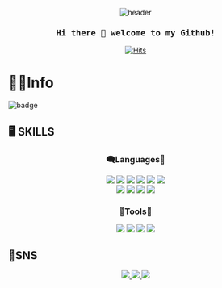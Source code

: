 <div align="center">

![header](https://capsule-render.vercel.app/api?type=waving&color=auto&height=250&section=header&text=NOLJIS%20Github%20🎉%20&fontSize=100&animation=fadeIn&fontAlignY=38)
	
</div>


<h3 align="center"><samp> Hi there 💫  welcome to my Github!</samp></h3>


<div align="center">
	
[![Hits](https://hits.seeyoufarm.com/api/count/incr/badge.svg?url=https%3A%2F%2Fgithub.com%2Fnoljis%2Fhit-counter&count_bg=%23B6AEE1&title_bg=%231A0954&icon=smugmug.svg&icon_color=%23FFFFFF&title=visit&edge_flat=false)](https://github.com/noljis)
	
</div>
     




# 🧑‍💻Info  

![badge](https://img.shields.io/badge/Noljis-back--end-yellowgreen?style=for-the-badge&logo=dev.to)


## 🖥️ SKILLS
<h3 align=center> 🗨️Languages💬 </h3>
<div align=center>
	<img src="https://img.shields.io/badge/java-007396?style=flat&logo=java&logoColor=white"> 
	<img src="https://img.shields.io/badge/Spring-6DB33F?style=flat&logo=Spring&logoColor=white"/> 
	<img src="https://img.shields.io/badge/SpringBoot-6DB33F?style=flat&logo=SpringBoot&logoColor=white"/> 
	<img src="https://img.shields.io/badge/mysql-4479A1?style=flat&logo=mysql&logoColor=white">
	<img src="https://img.shields.io/badge/oracle-F80000?style=flat&logo=oracle&logoColor=white">
	<img src="https://img.shields.io/badge/JPA-59666C?style=flat&logo=hibernate&logoColor=white"><br>
	<img src="https://img.shields.io/badge/HTML5-E34F26?style=flat&logo=HTML5&logoColor=white"/>
	<img src="https://img.shields.io/badge/JavaScript-F7DF1E?style=flat&logo=JavaScript&logoColor=white"/>
	<img src="https://img.shields.io/badge/CSS3-1572B6?style=flat&logo=CSS3&logoColor=white"/>
	<img src="https://img.shields.io/badge/Bootstrap-7952B3?style=flat&logo=Bootstrap&logoColor=white"/>
</div>

<h3 align=center> 🔨Tools🔧 </h3>
<div align=center>
	<img src="https://img.shields.io/badge/Eclipse%20IDE-2C2255?style=flat&logo=EclipseIDE&logoColor=white" />
	<img src="https://img.shields.io/badge/Visual%20Studio%20Code-007ACC?style=flat&logo=VisualStudioCode&logoColor=white" />
	<img src="https://img.shields.io/badge/Git-F05032?style=flat&logo=Git&logoColor=white" />
	<img src="https://img.shields.io/badge/sourcetree-0052CC?style=flat&logo=sourcetree&logoColor=white" />
     <!-- <img src="https://img.shields.io/badge/AWS-232F3E?style=flat&logo=AmazonAWS&logoColor=white" /> -->
</div>



## 📮SNS

<div align=center>
	<a href="https://velog.io/@noljis95">
		<img src="https://img.shields.io/badge/velog-20C997?style=flat&logo=velog&logoColor=white" />
	</a>
	<a href="mailto:popsol95@gmail.com">
		<img src="https://img.shields.io/badge/Mail-30B980?style=flat&logo=Gmail&logoColor=white" />
	</a>
	<a href="https://gentle-snowboard-1c6.notion.site/Yermi-5e8c65dba4df4ab09e83665cf2ee001d">
		<img src="https://img.shields.io/badge/Notion-000000?style=flat&logo=Notion&logoColor=white" />
	</a>
	<br>
</div>






